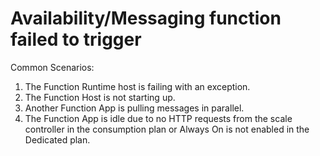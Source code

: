 <properties
	pageTitle="Availability/Messaging function failed to trigger"
	description="Availability/Messaging function failed to trigger"
	service="microsoft.web"
	resource="functions"
	authors="cts-shrahman,shrahman"
    ms.author="shrahman, finbarr"
	displayOrder=""
	selfHelpType="generic"
	supportTopicIds="32630468"
	resourceTags=""
	productPesIds="16072"
	cloudEnvironments="public"
/>

#  Availability/Messaging function failed to trigger

Common Scenarios:

1. The Function Runtime host is failing with an exception. <br>
2. The Function Host is not starting up. <br>
3. Another Function App is pulling messages in parallel. <br>
4. The Function App is idle due to no HTTP requests from the scale controller in the consumption plan or Always On is not enabled in the Dedicated plan.

